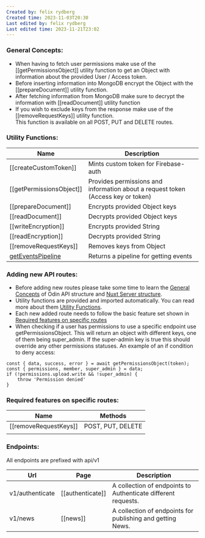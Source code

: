 ```yaml
---
Created by: felix rydberg
Created time: 2023-11-03T20:30
Last edited by: felix rydberg
Last edited time: 2023-11-21T23:02
---
```

### General Concepts:

- When having to fetch user permissions make use of the [[getPermissionsObject]] utility function to get an Object with information about the provided User / Access token.
- Before inserting information into MongoDB encrypt the Object with the [[prepareDocument]] utility function.
- After fetching information from MongoDB make sure to decrypt the information with [[readDocument]] utility function
- If you wish to exclude keys from the response make use of the [[removeRequestKeys]] utility function.  
    This function is available on all POST, PUT and DELETE routes.

  

### Utility Functions:

|Name|Description|
|---|---|
|[[createCustomToken]]|Mints custom token for Firebase-auth|
|[[getPermissionsObject]]|Provides permissions and information about a request token (Access key or token)|
|[[prepareDocument]]|Encrypts provided Object keys|
|[[readDocument]]|Decrypts provided Object keys|
|[[writeEncryption]]|Encrypts provided String|
|[[readEncryption]]|Decrypts provided String|
|[[removeRequestKeys]]|Removes keys from Object|
| [getEventsPipeline](getEventsPipeline.md) | Returns a pipeline for getting events |

  

### Adding new API routes:

- Before adding new routes please take some time to learn the [General Concepts](#General%20Concepts) of Odin API structure and [Nuxt Server structure](https://nuxt.com/docs/guide/directory-structure/server).
- Utility functions are provided and imported automatically. You can read more about them [Utility Functions](#Utility%20Functions).
- Each new added route needs to follow the basic feature set shown in [Required features on specific routes](#Required%20features%20on%20specific%20routes)
- When checking if a user has permissions to use a specific endpoint use getPermissionsObject. This will return an object with different keys, one of them being super_admin. If the super-admin key is true this should override any other permissions statuses. An example of an if condition to deny access: 
```
const { data, success, error } = await getPermissionsObject(token);
const { permissions, member, super_admin } = data;
if (!permissions.upload.write && !super_admin) {
	throw 'Permission denied'
}
```


  

### Required features on specific routes:

|Name|Methods|
|---|---|
|[[removeRequestKeys]]|POST, PUT, DELETE|
|||

  

### Endpoints:

All endpoints are prefixed with api/v1

|Url|Page|Description|
|---|---|---|
|v1/authenticate|[[authenticate]]|A collection of endpoints to Authenticate different requests.|
|v1/news|[[news]]|A collection of endpoints for publishing and getting News.|